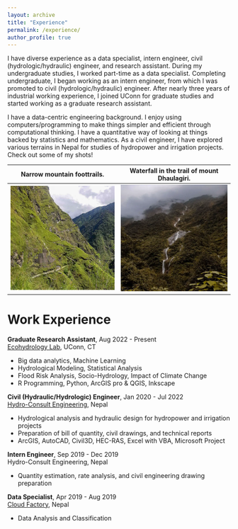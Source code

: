 ```yaml
---
layout: archive
title: "Experience"
permalink: /experience/
author_profile: true
---
```

I have diverse experience as a data specialist, intern engineer, civil (hydrologic/hydraulic) engineer, and research assistant. During my undergraduate studies, I worked part-time as a data specialist. Completing undergraduate, I began working as an intern engineer, from which I was promoted to civil (hydrologic/hydraulic) engineer. After nearly three years of industrial working experience, I joined UConn for graduate studies and started working as a graduate research assistant.

I have a data-centric engineering background. I enjoy using computers/programming to make things simpler and efficient through computational thinking. I have a quantitative way of looking at things backed by statistics and mathematics. As a civil engineer, I have explored various terrains in Nepal for studies of hydropower and irrigation projects. Check out some of my shots!

|Narrow mountain foottrails.|Waterfall in the trail of mount Dhaulagiri.|
|:-:|:-:|
|![First Image](trails.png)|![Second Image](waterfall.png)|


Work Experience
======
**Graduate Research Assistant**, Aug 2022 - Present <br>
[Ecohydrology Lab](http://www.jamesknightonhydrology.com/), UConn, CT
* Big data analytics, Machine Learning
* Hydrological Modeling, Statistical Analysis
* Flood Risk Analysis, Socio-Hydrology, Impact of Climate Change
* R Programming, Python, ArcGIS pro & QGIS, Inkscape

**Civil (Hydraulic/Hydrologic) Engineer**, Jan 2020 - Jul 2022 <br>
[Hydro-Consult Engineering](http://www.hcel.com.np), Nepal
* Hydrological analysis and hydraulic design for hydropower and irrigation projects
* Preparation of bill of quantity, civil drawings, and technical reports
* ArcGIS, AutoCAD, Civil3D, HEC-RAS, Excel with VBA, Microsoft Project

**Intern Engineer**, Sep 2019 - Dec 2019 <br>
Hydro-Consult Engineering, Nepal
* Quantity estimation, rate analysis, and civil engineering drawing preparation

**Data Specialist**, Apr 2019 - Aug 2019 <br>
[Cloud Factory](https://www.cloudfactory.com/), Nepal
* Data Analysis and Classification